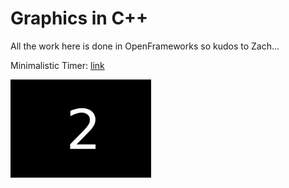 # Graphics in C++
All the work here is done in OpenFrameworks so kudos to Zach...

<p>Minimalistic Timer: <a href="https://www.youtube.com/watch?v=a7zXzxeyxpE">link</a></p>
<p><img src="https://github.com/iamnotahumanbecauseiamabot/graphics-in-c-/blob/master/gifs/bruh.gif" width="225" />
